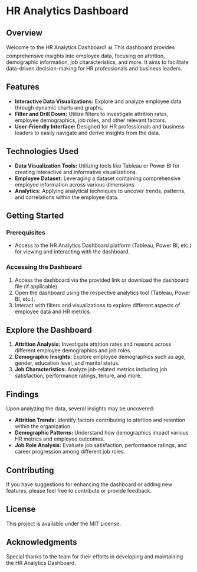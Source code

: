 # HR Analytics Dashboard

## Overview

Welcome to the HR Analytics Dashboard! 📊 This dashboard provides comprehensive insights into employee data, focusing on attrition, demographic information, job characteristics, and more. It aims to facilitate data-driven decision-making for HR professionals and business leaders.

## Features

- **Interactive Data Visualizations:** Explore and analyze employee data through dynamic charts and graphs.
- **Filter and Drill Down:** Utilize filters to investigate attrition rates, employee demographics, job roles, and other relevant factors.
- **User-Friendly Interface:** Designed for HR professionals and business leaders to easily navigate and derive insights from the data.

## Technologies Used

- **Data Visualization Tools:** Utilizing tools like Tableau or Power BI for creating interactive and informative visualizations.
- **Employee Dataset:** Leveraging a dataset containing comprehensive employee information across various dimensions.
- **Analytics:** Applying analytical techniques to uncover trends, patterns, and correlations within the employee data.

## Getting Started

### Prerequisites

- Access to the HR Analytics Dashboard platform (Tableau, Power BI, etc.) for viewing and interacting with the dashboard.

### Accessing the Dashboard

1. Access the dashboard via the provided link or download the dashboard file (if applicable).
2. Open the dashboard using the respective analytics tool (Tableau, Power BI, etc.).
3. Interact with filters and visualizations to explore different aspects of employee data and HR metrics.

## Explore the Dashboard

1. **Attrition Analysis:** Investigate attrition rates and reasons across different employee demographics and job roles.
2. **Demographic Insights:** Explore employee demographics such as age, gender, education level, and marital status.
3. **Job Characteristics:** Analyze job-related metrics including job satisfaction, performance ratings, tenure, and more.

## Findings

Upon analyzing the data, several insights may be uncovered:

- **Attrition Trends:** Identify factors contributing to attrition and retention within the organization.
- **Demographic Patterns:** Understand how demographics impact various HR metrics and employee outcomes.
- **Job Role Analysis:** Evaluate job satisfaction, performance ratings, and career progression among different job roles.

## Contributing

If you have suggestions for enhancing the dashboard or adding new features, please feel free to contribute or provide feedback.

## License

This project is available under the MIT License.

## Acknowledgments

Special thanks to the team for their efforts in developing and maintaining the HR Analytics Dashboard.

